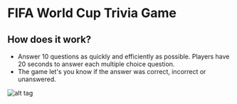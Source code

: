 # FIFA World Cup Trivia Game

<h2>How does it work?</h2>

<ul>
<li>Answer 10 questions as quickly and efficiently as possible. Players have 20 seconds to answer each multiple choice question.
<li>The game let's you know if the answer was correct, incorrect or unanswered.</li>
</ul>

![alt tag](https://giphy.com/gifs/xTiN0imXHSxpTKuesM)

